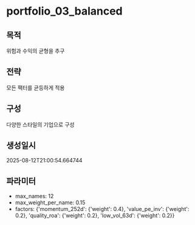 # portfolio_03_balanced

## 목적
위험과 수익의 균형을 추구

## 전략
모든 팩터를 균등하게 적용

## 구성
다양한 스타일의 기업으로 구성

## 생성일시
2025-08-12T21:00:54.664744

## 파라미터
- max_names: 12
- max_weight_per_name: 0.15
- factors: {'momentum_252d': {'weight': 0.4}, 'value_pe_inv': {'weight': 0.2}, 'quality_roa': {'weight': 0.2}, 'low_vol_63d': {'weight': 0.2}}
